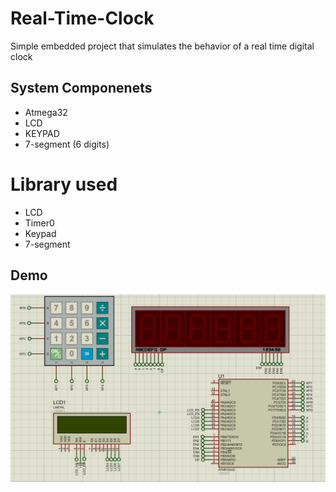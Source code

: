 # Real-Time-Clock
Simple embedded project that simulates the behavior of a real time digital clock

## System Componenets
* Atmega32
* LCD
* KEYPAD
* 7-segment (6 digits)

# Library used
* LCD
* Timer0
* Keypad
* 7-segment

## Demo
<p align="center"><img src="gifs/digital_clock.gif"\></p>
